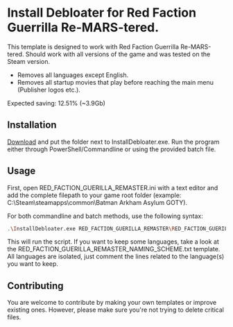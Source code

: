 # Install Debloater for Red Faction Guerrilla Re-MARS-tered.

This template is designed to work with Red Faction Guerrilla Re-MARS-tered. Should work with all versions of the game and was tested on the Steam version. 
- Removes all languages except English.
- Removes all startup movies that play before reaching the main menu (Publisher logos etc.).

Expected saving: 12.51% (~3.9Gb)

## Installation

[Download](https://github.com/neatodev/InstallDebloater/blob/main/templates/RED_FACTION_GUERILLA_REMASTER/RED_FACTION_GUERILLA_REMASTER.zip) and put the folder next to InstallDebloater.exe. Run the program either through PowerShell/Commandline or using the provided batch file.

## Usage

First, open RED_FACTION_GUERILLA_REMASTER.ini with a text editor and add the complete filepath to your game root folder (example: C:\Steam\steamapps\common\Batman Arkham Asylum GOTY).

For both commandline and batch methods, use the following syntax:

```bash
.\InstallDebloater.exe RED_FACTION_GUERILLA_REMASTER\RED_FACTION_GUERILLA_REMASTER.ini
```
This will run the script.
If you want to keep some languages, take a look at the RED_FACTION_GUERILLA_REMASTER_NAMING_SCHEME.txt template. All languages are isolated, just comment the lines related to the language(s) you want to keep. 

## Contributing
You are welcome to contribute by making your own templates or improve existing ones. However, please make sure you're not trying to delete critical files. 